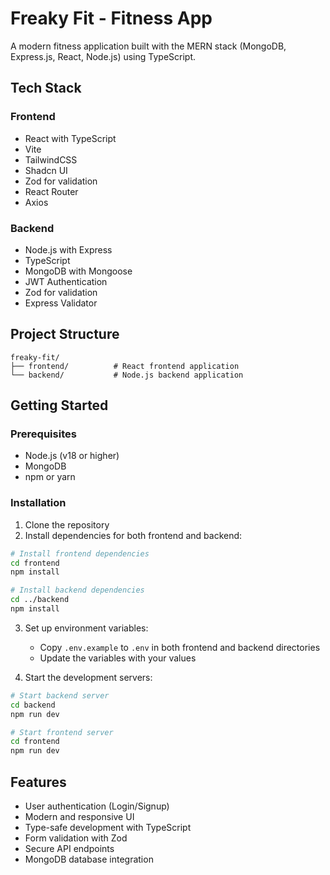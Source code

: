 # Freaky Fit - Fitness App

A modern fitness application built with the MERN stack (MongoDB, Express.js, React, Node.js) using TypeScript.

## Tech Stack

### Frontend
- React with TypeScript
- Vite
- TailwindCSS
- Shadcn UI
- Zod for validation
- React Router
- Axios

### Backend
- Node.js with Express
- TypeScript
- MongoDB with Mongoose
- JWT Authentication
- Zod for validation
- Express Validator

## Project Structure

```
freaky-fit/
├── frontend/          # React frontend application
└── backend/           # Node.js backend application
```

## Getting Started

### Prerequisites
- Node.js (v18 or higher)
- MongoDB
- npm or yarn

### Installation

1. Clone the repository
2. Install dependencies for both frontend and backend:

```bash
# Install frontend dependencies
cd frontend
npm install

# Install backend dependencies
cd ../backend
npm install
```

3. Set up environment variables:
   - Copy `.env.example` to `.env` in both frontend and backend directories
   - Update the variables with your values

4. Start the development servers:

```bash
# Start backend server
cd backend
npm run dev

# Start frontend server
cd frontend
npm run dev
```

## Features
- User authentication (Login/Signup)
- Modern and responsive UI
- Type-safe development with TypeScript
- Form validation with Zod
- Secure API endpoints
- MongoDB database integration 